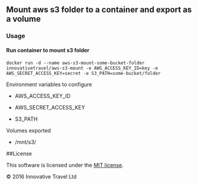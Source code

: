 ## Mount aws s3 folder to a container and export as a volume

### Usage

#### Run container to mount s3 folder

    docker run -d --name aws-s3-mount-some-bucket-folder innovativetravel/aws-s3-mount -e AWS_ACCESS_KEY_ID=key -e AWS_SECRET_ACCESS_KEY=secret -e S3_PATH=some-bucket/folder

Environment variables to configure

* AWS_ACCESS_KEY_ID

* AWS_SECRET_ACCESS_KEY

* S3_PATH

Volumes exported

* /mnt/s3/<s3 path>


##License

This software is licensed under the [MIT license](http://en.wikipedia.org/wiki/MIT_License).

© 2016 Innovative Travel Ltd
